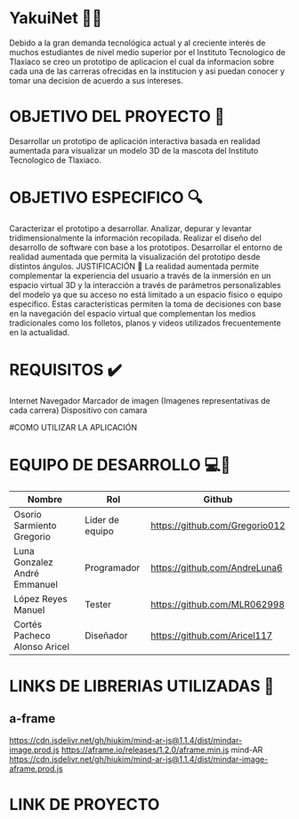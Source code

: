 # YakuiNet 📱🦝
Debido a la gran demanda tecnológica actual y al creciente interés de muchos estudiantes de nivel medio superior por el Instituto Tecnologico de Tlaxiaco se creo un prototipo de aplicacion el cual da informacion sobre cada una de las carreras ofrecidas en la institucion y asi puedan conocer y tomar una decision de acuerdo a sus intereses.

# OBJETIVO DEL PROYECTO 🏁
Desarrollar un prototipo de aplicación interactiva basada en realidad aumentada para visualizar un modelo 3D de la mascota del Instituto Tecnologico de Tlaxiaco.

# OBJETIVO ESPECIFICO 🔍
Caracterizar el prototipo a desarrollar.
Analizar, depurar y levantar tridimensionalmente la información recopilada.
Realizar el diseño del desarrollo de software con base a los prototipos.
Desarrollar el entorno de realidad aumentada que permita la visualización del prototipo desde distintos ángulos.
JUSTIFICACIÓN 📝
La realidad aumentada permite complementar la experiencia del usuario a través de la inmersión en un espacio virtual 3D y la interacción a través de parámetros personalizables del modelo ya que su acceso no está limitado a un espacio físico o equipo específico. Estas características permiten la toma de decisiones con base en la navegación del espacio virtual que complementan los medios tradicionales como los folletos, planos y videos utilizados frecuentemente en la actualidad.

# REQUISITOS ✔️
Internet
Navegador
Marcador de imagen (Imagenes representativas de cada carrera)
Dispositivo con camara

#COMO UTILIZAR LA APLICACIÓN


# EQUIPO DE DESARROLLO 💻👦
| Nombre  | Rol | Github |
| ------------- | ------------- | ------------- |
| Osorio Sarmiento Gregorio  | Lider de equipo  | https://github.com/Gregorio012  |
| Luna Gonzalez André Emmanuel  | Programador  | https://github.com/AndreLuna6 |
| López Reyes Manuel | Tester | https://github.com/MLR062998 |
| Cortés Pacheco Alonso Aricel | Diseñador | https://github.com/Aricel117 |


# LINKS DE LIBRERIAS UTILIZADAS 🔗
## a-frame
https://cdn.jsdelivr.net/gh/hiukim/mind-ar-js@1.1.4/dist/mindar-image.prod.js
https://aframe.io/releases/1.2.0/aframe.min.js
mind-AR
https://cdn.jsdelivr.net/gh/hiukim/mind-ar-js@1.1.4/dist/mindar-image-aframe.prod.js

# LINK DE PROYECTO
